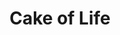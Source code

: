 ---
pid: LLP82
title: Cake of Life
location_transcription: Walnut Hill St
zipcode: '19152'
outside_phl: 
neighborhood: Rhawnhurst
age: '11'
age_range: 6-13
instagram: 
image_file_name: LLP_82.jpg
proposal_transcription: Cake of Life.  Birth on bottom; then teenage; adult; senior;
  death.
topic: Art,Family,Health
topic_summary: 0, 0, 0
type: Sculpture Statue
keywords_other: 
credit: Ayush Pandejee
image_labels: 
twitter: 
facebook: 
permalink: "/monuments/llp82/"
layout: item-page
---